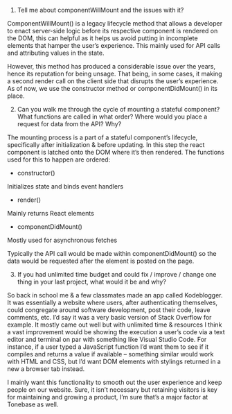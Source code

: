 




1. Tell me about componentWillMount and the issues with it? 

 

ComponentWillMount() is a legacy lifecycle method that allows a developer to enact server-side logic before its respective component is rendered on the DOM, this can helpful as it helps us avoid putting in incomplete elements that hamper the user’s experience. This mainly used for API calls and attributing values in the state. 

However, this method has produced a considerable issue over the years, hence its reputation for being unsage. That being, in some cases, it making a second render call on the client side that disrupts the user’s experience. As of now, we use the constructor method or componentDidMount() in its place. 

 

 

2. Can you walk me through the cycle of mounting a stateful component? What functions are called in what order? Where would you place a request for data from the API? Why? 

 

The mounting process is a part of a stateful component’s lifecycle, specifically after initialization & before updating. In this step the react component is latched onto the DOM where it’s then rendered. The functions used for this to happen are ordered: 

- constructor() 

Initializes state and binds event handlers 

 

- render() 

Mainly returns React elements 

 

- componentDidMount() 

Mostly used for asynchronous fetches 

Typically the API call would be made within componentDidMount() so the data would be requested after the element is posted on the page. 

 

 

3. If you had unlimited time budget and could fix / improve / change one thing in your last project, what would it be and why? 

 

So back in school me & a few classmates made an app called Kodeblogger. It was essentially a website where users, after authenticating themselves, could congregate around software development, post their code, leave comments, etc. I’d say it was a very basic version of Stack Overflow for example. It mostly came out well but with unlimited time & resources I think a vast improvement would be showing the execution a user’s code via a text editor and terminal on par with something like Visual Studio Code. For instance, if a user typed a JavaScript function I’d want them to see if it compiles and returns a value if available – something similar would work with HTML and CSS, but I’d want DOM elements with stylings returned in a new a browser tab instead.  

I mainly want this functionality to smooth out the user experience and keep people on our website. Sure, it isn’t necessary but retaining visitors is key for maintaining and growing a product, I’m sure that’s a major factor at Tonebase as well.  
